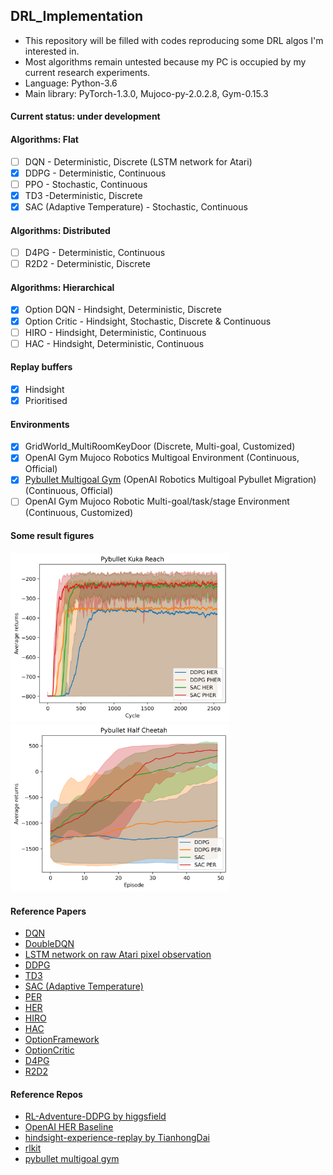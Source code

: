## DRL_Implementation
- This repository will be filled with codes reproducing some DRL algos I'm interested in.
- Most algorithms remain untested because my PC is occupied by my current research experiments.
- Language: Python-3.6
- Main library: PyTorch-1.3.0, Mujoco-py-2.0.2.8, Gym-0.15.3  

#### Current status: under development  

#### Algorithms: Flat
- [ ] DQN - Deterministic, Discrete (LSTM network for Atari)
- [X] DDPG - Deterministic, Continuous
- [ ] PPO - Stochastic, Continuous
- [X] TD3 -Deterministic, Discrete
- [X] SAC (Adaptive Temperature) - Stochastic, Continuous

#### Algorithms: Distributed
- [ ] D4PG - Deterministic, Continuous
- [ ] R2D2 - Deterministic, Discrete

#### Algorithms: Hierarchical
- [X] Option DQN - Hindsight, Deterministic, Discrete
- [X] Option Critic - Hindsight, Stochastic, Discrete & Continuous
- [ ] HIRO - Hindsight, Deterministic, Continuous
- [ ] HAC - Hindsight, Deterministic, Continuous

#### Replay buffers
- [X] Hindsight
- [X] Prioritised

#### Environments
- [X] GridWorld_MultiRoomKeyDoor (Discrete, Multi-goal, Customized)
- [X] OpenAI Gym Mujoco Robotics Multigoal Environment (Continuous, Official)
- [X] [Pybullet Multigoal Gym](https://github.com/IanYangChina/pybullet_multigoal_gym) (OpenAI Robotics Multigoal Pybullet Migration) (Continuous, Official)
- [ ] OpenAI Gym Mujoco Robotic Multi-goal/task/stage Environment (Continuous, Customized)

#### Some result figures
<img src="/src/returns_pybullet_kuka_reach.png" width="350"/>
<img src="/src/returns_half_cheetah.png" width="350"/>

#### Reference Papers
* [DQN](https://www.nature.com/articles/nature14236?wm=book_wap_0005)
* [DoubleDQN](https://www.aaai.org/ocs/index.php/AAAI/AAAI16/paper/viewPaper/12389)
* [LSTM network on raw Atari pixel observation](https://arxiv.org/pdf/1907.02908.pdf)
* [DDPG](https://arxiv.org/abs/1509.02971)
* [TD3](https://arxiv.org/pdf/1802.09477.pdf)
* [SAC (Adaptive Temperature)](https://arxiv.org/pdf/1812.05905.pdf)
* [PER](https://arxiv.org/abs/1511.05952)
* [HER](http://papers.nips.cc/paper/7090-hindsight-experience-replay)
* [HIRO](http://papers.nips.cc/paper/7591-data-efficient-hierarchical-reinforcement-learning.pdf)
* [HAC](https://arxiv.org/abs/1712.00948)
* [OptionFramework](https://www.sciencedirect.com/science/article/pii/S0004370299000521)
* [OptionCritic](https://www.aaai.org/ocs/index.php/AAAI/AAAI17/paper/viewPaper/14858)
* [D4PG](https://arxiv.org/abs/1804.08617)
* [R2D2](https://openreview.net/pdf?id=r1lyTjAqYX)

#### Reference Repos
* [RL-Adventure-DDPG by higgsfield](https://github.com/higgsfield/RL-Adventure-2/blob/master/5.ddpg.ipynb)
* [OpenAI HER Baseline](https://github.com/openai/baselines/tree/master/baselines/her)
* [hindsight-experience-replay by TianhongDai](https://github.com/TianhongDai/hindsight-experience-replay)
* [rlkit](https://github.com/vitchyr/rlkit)
* [pybullet multigoal gym](https://github.com/IanYangChina/pybullet_multigoal_gym)
